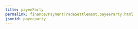 ```yaml
---
title: payeeParty
permalink: finance/PaymentTradeSettlement.payeeParty.html
jsonid: payeeparty
---
```

